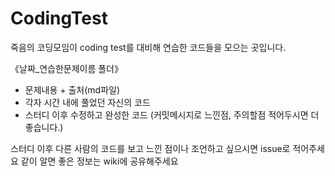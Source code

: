 # CodingTest

죽음의 코딩모임이 coding test를 대비해 연습한 코드들을 모으는 곳입니다.

《날짜_연습한문제이름 폴더》
 - 문제내용 + 출처(md파일)
 - 각자 시간 내에 풀었던 자신의 코드
 - 스터디 이후 수정하고 완성한 코드
   (커밋메시지로 느낀점, 주의할점 적어두시면 더 좋습니다.)


스터디 이후 다른 사람의 코드를 보고 느낀 점이나 조언하고 싶으시면 issue로 적어주세요
같이 알면 좋은 정보는 wiki에 공유해주세요
